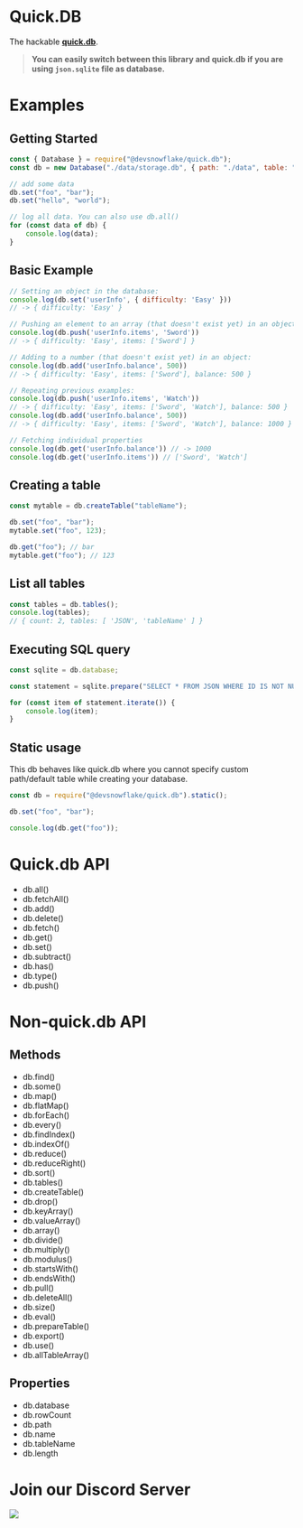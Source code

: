 # Quick.DB
The hackable **[quick.db](https://npmjs.com/package/quick.db)**.

> **You can easily switch between this library and quick.db if you are using `json.sqlite` file as database.**

# Examples
## Getting Started

```js
const { Database } = require("@devsnowflake/quick.db");
const db = new Database("./data/storage.db", { path: "./data", table: "ROOT" }); // you can also specify custom path/name

// add some data
db.set("foo", "bar");
db.set("hello", "world");

// log all data. You can also use db.all()
for (const data of db) {
    console.log(data);
}
```

## Basic Example

```js
// Setting an object in the database:
console.log(db.set('userInfo', { difficulty: 'Easy' }))
// -> { difficulty: 'Easy' }

// Pushing an element to an array (that doesn't exist yet) in an object:
console.log(db.push('userInfo.items', 'Sword'))
// -> { difficulty: 'Easy', items: ['Sword'] }

// Adding to a number (that doesn't exist yet) in an object:
console.log(db.add('userInfo.balance', 500))
// -> { difficulty: 'Easy', items: ['Sword'], balance: 500 }

// Repeating previous examples:
console.log(db.push('userInfo.items', 'Watch'))
// -> { difficulty: 'Easy', items: ['Sword', 'Watch'], balance: 500 }
console.log(db.add('userInfo.balance', 500))
// -> { difficulty: 'Easy', items: ['Sword', 'Watch'], balance: 1000 }

// Fetching individual properties
console.log(db.get('userInfo.balance')) // -> 1000
console.log(db.get('userInfo.items')) // ['Sword', 'Watch']
```

## Creating a table

```js
const mytable = db.createTable("tableName");

db.set("foo", "bar");
mytable.set("foo", 123);

db.get("foo"); // bar
mytable.get("foo"); // 123
```

## List all tables

```js
const tables = db.tables();
console.log(tables);
// { count: 2, tables: [ 'JSON', 'tableName' ] }
```

## Executing SQL query

```js
const sqlite = db.database;

const statement = sqlite.prepare("SELECT * FROM JSON WHERE ID IS NOT NULL");

for (const item of statement.iterate()) {
    console.log(item);
}
```

## Static usage
This db behaves like quick.db where you cannot specify custom path/default table while creating your database.

```js
const db = require("@devsnowflake/quick.db").static();

db.set("foo", "bar");

console.log(db.get("foo"));
```

# Quick.db API
- db.all()
- db.fetchAll()
- db.add()
- db.delete()
- db.fetch()
- db.get()
- db.set()
- db.subtract()
- db.has()
- db.type()
- db.push()

# Non-quick.db API
## Methods
- db.find()
- db.some()
- db.map()
- db.flatMap()
- db.forEach()
- db.every()
- db.findIndex()
- db.indexOf()
- db.reduce()
- db.reduceRight()
- db.sort()
- db.tables()
- db.createTable()
- db.drop()
- db.keyArray()
- db.valueArray()
- db.array()
- db.divide()
- db.multiply()
- db.modulus()
- db.startsWith()
- db.endsWith()
- db.pull()
- db.deleteAll()
- db.size()
- db.eval()
- db.prepareTable()
- db.export()
- db.use()
- db.allTableArray()

## Properties
- db.database
- db.rowCount
- db.path
- db.name
- db.tableName
- db.length

# Join our Discord Server
[![](https://i.imgur.com/f6hNUfc.png)](https://discord.gg/2SUybzb)